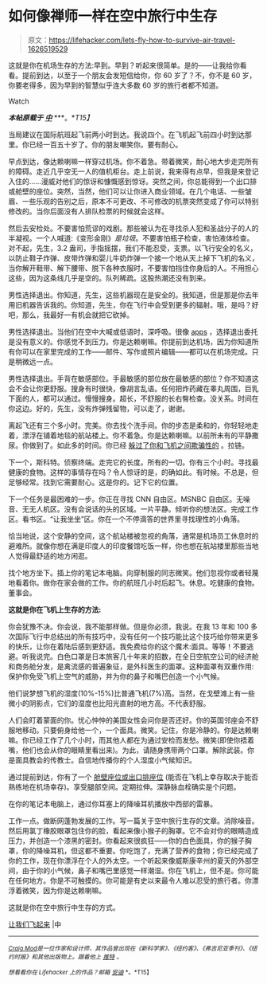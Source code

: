 # 如何像禅师一样在空中旅行中生存

> 原文：<https://lifehacker.com/lets-fly-how-to-survive-air-travel-1626519529>

这就是你在机场生存的方法:早到。早到？听起来很简单。是的——让我给你看看。提前到达，以至于一个朋友会发短信给你，你 60 岁了？不，你不是 60 岁，你要老得多，因为早到的智慧似乎连大多数 60 岁的旅行者都不知道。

Watch

***本帖原载于*** [***中***](https://medium.com/message/lets-fly-d566ecd35678) ***。**T15】*

当局建议在国际航班起飞前两小时到达。我说四个。在飞机起飞前四小时到达那里。你已经一百五十岁了。你的朋友嘲笑你。要有耐心。

早点到达，像达赖喇嘛一样穿过机场。你不着急。带着微笑，耐心地大步走完所有的障碍。走近几乎空无一人的值机柜台。走上前说，我来得有点早，但我是来登记入住的……漫威对他们的惊讶和慷慨感到惊讶。突然之间，你总能得到一个出口排或舱壁的座位。突然，当然，他们可以让你进入商业领域。在几个电话、一些皱眉、一些乐观的告别之后，原本不可更改、不可修改的机票突然变成了你可以特别修改的。当你后面没有人排队检票的时候就会这样。

然后去安检处。不要害怕荒谬的戏剧。那些被认为在寻找杀人犯和圣战分子的人的半凝视。一个人喊道:《变形金刚》*是垃圾*。不要害怕瓶子检查，害怕液体检查。对不起，先生，3.2 盎司，手指摇摆，我们不能忍受，支票。以飞行安全的名义，以防止鞋子炸弹、皮带炸弹和婴儿牛奶炸弹一个接一个地从天上掉下飞机的名义，当你解开鞋带、解下腰带、脱下各种衣服时，不要害怕挡住你身后的人。不用担心这些，因为这条线几乎是空的。队列稀疏。这股热潮还没有到来。

男性选择退出。你知道，先生，这些机器现在是安全的。我知道，但是那是你去年用旧机器告诉我的。你知道，先生，你在飞行中会受到更多的辐射。哦，是吗？好吧，那么，我最好一有机会就把它砍掉。

男性选择退出。当他们在空中大喊或低语时，深呼吸。很像 [apps](https://medium.com/message/how-are-apps-made-e9fe65448670) ，选择退出委托是没有意义的。你感觉不到压力。你是达赖喇嘛。你提前到达机场，因为你知道所有你可以在家里完成的工作——邮件、写作或照片编辑——都可以在机场完成。只是稍微远一点。

男性选择退出。手背在敏感部位。手最敏感的部位放在最敏感的部位？你不知道这会不会让你更舒服。搜身有时很快，像胡言乱语。任何把炸药藏在睾丸周围，巨乳下面的人，都可以通过。慢慢搜身。超长，不舒服的长右臀检查。没关系。时间在你这边。好的，先生，没有炸弹残留物，可以走了，谢谢。

离起飞还有三个多小时。完美。你去找个洗手间。你的步态是柔和的，你轻轻地走着，漂浮在铺着地毯的航站楼上。你不着急。你是达赖喇嘛。以前所未有的平静撒尿。你做到了。如此多的时间。你已经 [躲过了你和飞机之间欺骗性的](https://lifehacker.com/how-to-make-the-airport-less-crappy-and-more-fun-1463588427) 。拉链。

下一个，斯科特。侦察终端。走完它的长度。所有的一切。你有三个小时。寻找最健康的食物。这样的事情存在吗？令人惊讶的是，的确如此。有时候。不总是，但足够经常。找到它需要耐心。这是你的。记下它的位置。

下一个任务是最困难的一步。你正在寻找 CNN 自由区。MSNBC 自由区。无噪音、无无人机区。没有会说话的头的区域。一片平静。倾听你的想法区。完成工作区。看书区。“让我坐坐”区。你在一个不停滴答的世界里寻找理性的小角落。

恰当地说，这个安静的空间，这个航站楼被忽视的角落，通常是机场员工休息时的避难所。就像你想在满是印度人的印度餐馆吃饭一样，你也想在航站楼里那些当地人觉得最舒适的地方闲逛。

找个地方坐下。插上你的笔记本电脑。向穿制服的同志微笑。他们忽视你或者轻蔑地看着你。做你在家会做的工作。你的航班几小时后起飞。休息。吃健康的食物。董事会。

**这就是你在飞机上生存的方法:**

你会犹豫不决。你会说，我不能那样做。但是你必须，我说。在我 13 年和 100 多次国际飞行中总结出的所有技巧中，没有任何一个技巧能比这个技巧给你带来更多的快乐，让你在着陆后感到更舒适。我免费给你的这个魔术:面具。等等！不要逃避。听我说完。白色口罩是日本旅客几十年来的招数，在全日空航空公司的经济舱和商务舱分发，是禽流感的普遍象征，是外科医生的面罩。这种面罩有双重作用:保护你免受飞机上空气的威胁，并为你的鼻子和嘴巴创造一个小气候。

他们说梦想飞机的湿度(10%-15%)比普通飞机(7%)高。当然，在戈壁滩上有一些微小的阴影点，它们的湿度也比阳光直射的地方高。不代表舒服。

人们会盯着蒙面的你。忧心忡忡的美国女性会问你是否还好。你的英国邻座会不舒服地移动。只要俯身给他一个，一个面具。微笑。记住，你是冷静的。你是达赖喇嘛。你已经工作了几个小时，而其他人都在为通过安检而发愁。微笑(即使你捂着嘴，他们也会从你的眼睛里看出来)。为此，请随身携带两个口罩。解除武装。你是面具教会的传教士。自信地传播你的个人湿度小气候知识。

通过提前到达，你有了一个 [舱壁座位或出口排座位](https://lifehacker.com/how-to-survive-a-long-haul-flight-with-finesse-1551468782) (能否在飞机上幸存取决于能否熟练地在机场幸存)。享受腿部空间。定期拉伸。深静脉血栓确实是个问题。

在你的笔记本电脑上，通过你耳塞上的降噪耳机播放中西部的雷暴。

工作一点。做断网蓬勃发展的工作。写一篇关于空中旅行生存的文章。消除噪音。然后用氯丁橡胶眼罩包住你的脸，看起来像小猴子的胸罩。它不会对你的眼睛造成压力，并创造一个漆黑的密封。你看起来很疯狂——你的白色面具，你的猴子胸罩，你的降噪耳机，但这都不重要。你吃饱了，充满了营养的食物；你已经完成了你的工作，现在你漂浮在个人的外太空。一个听起来像威斯康辛州的夏天的外部空间，由于你的小气候，鼻子和嘴巴里感觉一样潮湿。你在飞机上，但不是。你可能在任何地方。你是不可触摸的。你可能是有史以来最令人难以忍受的旅行者。你漂浮着微笑，因为你是达赖喇嘛。

这就是你在空中旅行中生存的方式。

[让我们飞起来](https://medium.com/message/lets-fly-d566ecd35678) |中

* * *

[<small>*Craig Mod*</small>](http://craigmod.com/)<small>*是一位作家和设计师，其作品曾出现在《新科学家》、《纽约客》、《弗吉尼亚季刊》、《纽约时报》和其他出版物上。跟着他上*</small> [<small>*推特*</small>](https://twitter.com/craigmod) <small>*。*</small>

<small>*想看看你在 Lifehacker 上的作品？邮箱*</small> [<small>*安迪*</small>](mailto:andy@lifehacker.com) <small>*。*T15】</small>
